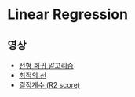 # Linear Regression

## 영상
* <a href = "https://www.youtube.com/watch?v=nk2CQITm_eo"> 선형 회귀 알고리즘 </a> 
* <a href = "https://www.youtube.com/watch?v=PaFPbb66DxQ"> 최적의 선 </a>
* <a href = "https://www.youtube.com/watch?v=2AQKmw14mHM"> 결정계수 (R2 score) </a>
